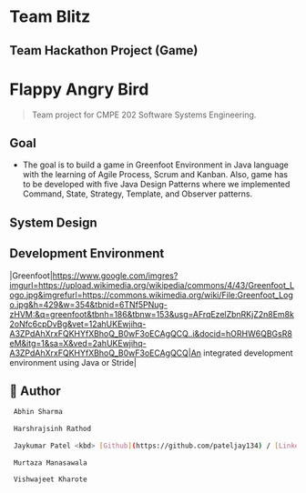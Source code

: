 # Team Blitz

## Team Hackathon Project (Game)

# Flappy Angry Bird

> Team project for CMPE 202 Software Systems Engineering.

## Goal

* The goal is to build a game in Greenfoot Environment in Java language with the learning of Agile Process, Scrum and Kanban. Also, game has to be developed with five Java Design Patterns where we implemented Command, State, Strategy, Template, and Observer patterns.

## System Design

## Development Environment 

|Greenfoot|https://www.google.com/imgres?imgurl=https://upload.wikimedia.org/wikipedia/commons/4/43/Greenfoot_Logo.jpg&imgrefurl=https://commons.wikimedia.org/wiki/File:Greenfoot_Logo.jpg&h=429&w=354&tbnid=6TNf5PNug-zHVM:&q=greenfoot&tbnh=186&tbnw=153&usg=AFrqEzelZbnRKjZ2n8Em8k2oNfc6cpDvBg&vet=12ahUKEwjihq-A3ZPdAhXrxFQKHYfXBhoQ_B0wF3oECAgQCQ..i&docid=hORHW6QBGsR8eM&itg=1&sa=X&ved=2ahUKEwjihq-A3ZPdAhXrxFQKHYfXBhoQ_B0wF3oECAgQCQ|An integrated development environment using Java or Stride|

## 📝 Author

```sh
 Abhin Sharma
 
 Harshrajsinh Rathod
 
 Jaykumar Patel <kbd> [Github](https://github.com/pateljay134) / [LinkedIn](https://www.linkedin.com/in/pateljay134) / [E-Mail](mailto:pateljay134@gmail.com) </kbd>
 
 Murtaza Manasawala
 
 Vishwajeet Kharote
```
